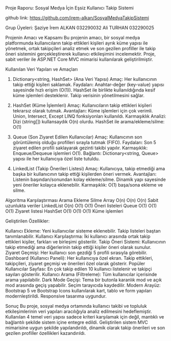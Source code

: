 Proje Raporu: Sosyal Medya İçin Eşsiz Kullanıcı Takip Sistemi

github link:
https://github.com/irem-alkan/SosyalMedyaTakipSistemi

Grup Üyeleri:
Şaziye İrem ALKAN 032290032
Ali TURHAN 032290025

 Projenin Amacı ve Kapsamı
Bu projenin amacı, bir sosyal medya platformunda kullanıcıların takip ettikleri kişileri ayrık küme yapısı ile yönetmek, ortak takipçileri analiz etmek ve son gezilen profiller ile takip öneri sistemini gerçekleştirerek kullanıcı etkileşimini incelemektir. 
Proje, sabit veriler ile ASP.NET Core MVC mimarisi kullanılarak geliştirilmiştir.

 Kullanılan Veri Yapıları ve Amaçları
 
1. Dictionary<string, HashSet>  (Ana Veri Yapısı)
Amaç: Her kullanıcının takip ettiği kişileri saklamak.
Faydaları:
Anahtar-değer (key-value) yapısı sayesinde hızlı erişim (O(1)).
HashSet ile birlikte kullanıldığında kesif küme işlemleri desteklenir.
Takip verisinin yönetilmesini sağlar.

2. HashSet  (Küme İşlemleri)
Amaç: Kullanıcıların takip ettikleri kişileri tekrarsız olarak tutmak.
Avantajları:
Küme işlemleri için çok verimli.
Union, Intersect, Except LINQ fonksiyonları kullanıldı.
Karmaşıklık Analizi:
Dizi (string[]) kullansaydık O(n) olurdu.
HashSet ile arama/ekleme/silme: O(1)

3. Queue  (Son Ziyaret Edilen Kullanıcılar)
Amaç: Kullanıcının son görüntülemiş olduğu profilleri sırayla tutmak (FIFO).
Faydaları:
Son 5 ziyaret edilen profili saklayarak gezinti takibi yapılır.
Karmaşıklık: Enqueue/Dequeue işlemleri O(1).
Bağlantı: Dictionary<string, Queue<string>> yapısı ile her kullanıcıya özel liste tutuldu.

4. LinkedList  (Takip Önerileri Listesi)
Amaç: Kullanıcıya, takip etmediği ama başka bir kullanıcının takip ettiği kişilerden öneri vermek.
Avantajları:
Listenin başından/sonundan kolay ekleme/silme.
Dinamik yapı sayesinde yeni öneriler kolayca eklenebilir.
Karmaşıklık: O(1) başa/sona ekleme ve silme.

Algoritma Karşılaştırması
               Arama  Ekleme Silme
Array           O(n)   O(n)  O(n)  Sabit uzunlukta veriler
LinkedList      O(n)   O(1)  O(1)  Öneri listeleri
Queue           O(1)   O(1)  O(1)  Ziyaret listesi
HashSet         O(1)   O(1)  O(1)  Küme işlemleri

Geliştirilen Özellikler:

Kullanıcı Ekleme: Yeni kullanıcılar sisteme eklenebilir. Takip listeleri baştan tanımlanabilir.
Kullanıcı Karşılaştırma: İki kullanıcı arasında ortak takip ettikleri kişiler, farkları ve birleşimi gösterilir.
Takip Öneri Sistemi: Kullanıcının takip etmediği ama diğerlerinin takip ettiği kişiler öneri olarak sunulur.
Ziyaret Geçmişi: Her kullanıcı son gezdiği 5 profili sırasıyla görebilir.
Dashboard (Kullanıcı Paneli): Her kullanıcıya özel ekran. Takip ettikleri, takipçileri, ziyaret geçmişi ve önerileri özel olarak gösterir.
Popüler Kullanıcılar Sayfası: En çok takip edilen 10 kullanıcı listelenir ve takipçi sayıları gösterilir.
Kullanıcı Arama (Filtreleme): Tüm kullanıcılar içerisinde arama yapılabilir.
Dark Mode Geçişi: Tema bir butonla karanlık mod ve açık mod arasında geçiş yapabilir. Seçim tarayıcıda kaydedilir.
Modern Arayüz: Bootstrap 5 ve Bootstrap Icons kullanılarak kart, tablo ve form yapıları modernleştirildi. Responsive tasarıma uygundur.

Sonuç
Bu proje, sosyal medya ortamında kullanıcı takibi ve topluluk etkileşimlerinin veri yapıları aracılığıyla analiz edilmesini hedeflemiştir.
Kullanılan 4 temel veri yapısı sadece kriteri karşılamak için değil, mantıklı ve bağlantılı şekilde sistem içine entegre edildi. 
Geliştirilen sistem MVC mimarisine uygun şekilde yapılandırıldı, dinamik olarak takip önerileri ve son gezilen profiller özellikleri kazandırıldı.

